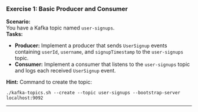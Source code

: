 ### **Exercise 1: Basic Producer and Consumer**
**Scenario:**  
You have a Kafka topic named `user-signups`.  
**Tasks:**  
- **Producer:** Implement a producer that sends `UserSignup` events containing `userId`, `username`, and `signupTimestamp` to the `user-signups` topic.
- **Consumer:** Implement a consumer that listens to the `user-signups` topic and logs each received `UserSignup` event.

**Hint:**
Command to create the topic:
```console
./kafka-topics.sh --create --topic user-signups --bootstrap-server localhost:9092
```
---
